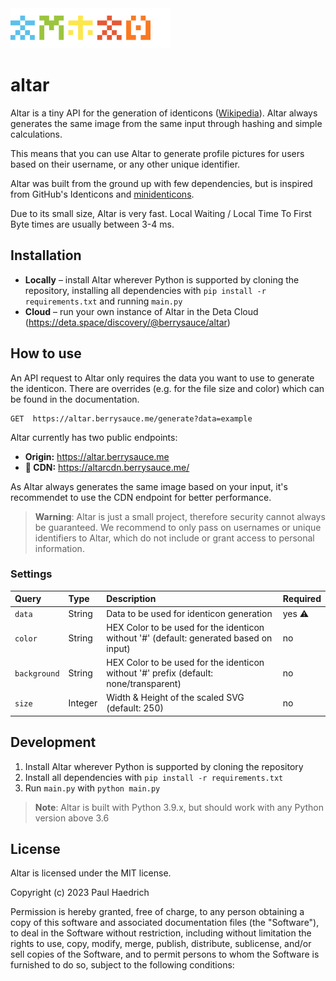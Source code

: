 <img src="https://raw.githubusercontent.com/berrysauce/altar/master/templates/assets/img/altar-identicons.svg" alt="altar spelled in identicons" height=64>

# altar
Altar is a tiny API for the generation of identicons ([Wikipedia](https://en.wikipedia.org/wiki/Identicon)). Altar always generates the same image from the same input through hashing and simple calculations.

This means that you can use Altar to generate profile pictures for users based on their username, or any other unique identifier.

Altar was built from the ground up with few dependencies, but is inspired from GitHub's Identicons and [minidenticons](https://github.com/laurentpayot/minidenticons).

Due to its small size, Altar is very fast. Local Waiting / Local Time To First Byte times are usually between 3-4 ms.

## Installation
- **Locally** – install Altar wherever Python is supported by cloning the repository, installing all dependencies with `pip install -r requirements.txt` and running `main.py`
- **Cloud** – run your own instance of Altar in the Deta Cloud (https://deta.space/discovery/@berrysauce/altar)

## How to use
An API request to Altar only requires the data you want to use to generate the identicon. There are overrides (e.g. for the file size and color) which can be found in the documentation.

```http
GET  https://altar.berrysauce.me/generate?data=example
```

Altar currently has two public endpoints:
- **Origin:** https://altar.berrysauce.me
- **🚀 CDN:** https://altarcdn.berrysauce.me/

As Altar always generates the same image based on your input, it's recommendet to use the CDN endpoint for better performance.

> **Warning**: Altar is just a small project, therefore security cannot always be guaranteed. We recommend to only pass on usernames or unique identifiers to Altar, which do not include or grant access to personal information.

### Settings

| Query         | Type    | Description                                                                            | Required |
| :-------------|:--------|:---------------------------------------------------------------------------------------| :--------|
| `data`        | String  | Data to be used for identicon generation                                               | yes ⚠️    |
| `color`       | String  | HEX Color to be used for the identicon without '#' (default: generated based on input) | no       |
| `background`  | String  | HEX Color to be used for the identicon without '#' prefix (default: none/transparent)  | no       |
| `size`        | Integer | Width & Height of the scaled SVG (default: 250)                                        | no       |

## Development
1. Install Altar wherever Python is supported by cloning the repository
2. Install all dependencies with `pip install -r requirements.txt`
3. Run `main.py` with `python main.py`

> **Note**: Altar is built with Python 3.9.x, but should work with any Python version above 3.6

## License
Altar is licensed under the MIT license.

Copyright (c) 2023 Paul Haedrich

Permission is hereby granted, free of charge, to any person obtaining a copy
of this software and associated documentation files (the "Software"), to deal
in the Software without restriction, including without limitation the rights
to use, copy, modify, merge, publish, distribute, sublicense, and/or sell
copies of the Software, and to permit persons to whom the Software is
furnished to do so, subject to the following conditions:
